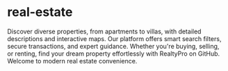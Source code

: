 # real-estate
Discover diverse properties, from apartments to villas, with detailed descriptions and interactive maps. Our platform offers smart search filters, secure transactions, and expert guidance. Whether you're buying, selling, or renting, find your dream property effortlessly with RealtyPro on GitHub. Welcome to modern real estate convenience.
